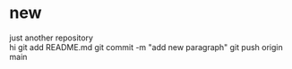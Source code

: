 # new
just another repository
<br>
hi
git add README.md
 git commit -m "add new paragraph"
 git push origin main